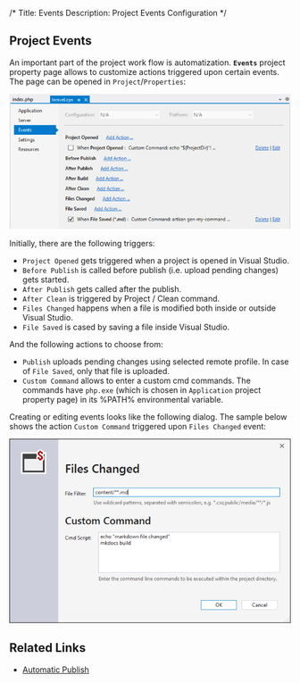/*
Title: Events
Description: Project Events Configuration
*/

## Project Events

An important part of the project work flow is automatization. **`Events`** project property page allows to customize actions triggered upon certain events. The page can be opened in `Project`/`Properties`:

![project events](imgs/project-events.png)

Initially, there are the following triggers:

- `Project Opened` gets triggered when a project is opened in Visual Studio.
- `Before Publish` is called before publish (i.e. upload pending changes) gets started.
- `After Publish` gets called after the publish.
- `After Clean` is triggered by Project / Clean command.
- `Files Changed` happens when a file is modified both inside or outside Visual Studio.
- `File Saved` is cased by saving a file inside Visual Studio.

And the following actions to choose from:

- `Publish` uploads pending changes using selected remote profile. In case of `File Saved`, only that file is uploaded.
- `Custom Command` allows to enter a custom cmd commands. The commands have `php.exe` (which is chosen in `Application` project property page) in its %PATH% environmental variable.

Creating or editing events looks like the following dialog. The sample below shows the action `Custom Command` triggered upon `Files Changed` event:

![project event UI](imgs/files-changed-event.png)

## Related Links

- [Automatic Publish](remote-explorer#automatic-upload)
